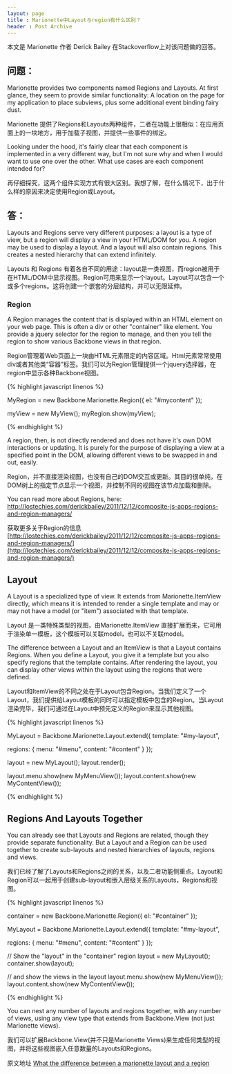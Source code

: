 ```yaml
---
layout: page
title : Marionette中Layout与region有什么区别？
header : Post Archive
---
```


本文是 Marionette 作者 Derick Bailey 在Stackoverflow上对该问题做的回答。

## 问题：
Marionette provides two components named Regions and Layouts. At first glance, they seem to provide similar functionality: A location on the page for my application to place subviews, plus some additional event binding fairy dust.

Marionette 提供了Regions和Layouts两种组件，二者在功能上很相似：在应用页面上的一块地方，用于加载子视图，并提供一些事件的绑定。

Looking under the hood, it's fairly clear that each component is implemented in a very different way, but I'm not sure why and when I would want to use one over the other. What use cases are each component intended for?

再仔细探究，这两个组件实现方式有很大区别。我想了解，在什么情况下，出于什么样的原因来决定使用Region或Layout。

## 答：

Layouts and Regions serve very different purposes: a layout is a type of view, but a region will display a view in your HTML/DOM for you. A region may be used to display a layout. And a layout will also contain regions. This creates a nested hierarchy that can extend infinitely.

Layouts 和 Regions 有着各自不同的用途：layout是一类视图，而region被用于在HTML/DOM中显示视图。Region可用来显示一个layout。Layout可以包含一个或多个regions。这将创建一个嵌套的分层结构，并可以无限延伸。

### Region

A Region manages the content that is displayed within an HTML element on your web page. This is often a div or other "container" like element. You provide a jquery selector for the region to manage, and then you tell the region to show various Backbone views in that region.

Region管理着Web页面上一块由HTML元素限定的内容区域。Html元素常常使用div或者其他类“容器”标签。我们可以为Region管理提供一个jquery选择器，在region中显示各种Backbone视图。

{% highlight javascript linenos %}

<div id="mycontent"></div>

MyRegion = new Backbone.Marionette.Region({
  el: "#mycontent"
});

myView = new MyView();
myRegion.show(myView);

{% endhighlight %}

A region, then, is not directly rendered and does not have it's own DOM interactions or updating. It is purely for the purpose of displaying a view at a specified point in the DOM, allowing different views to be swapped in and out, easily.

Region，并不直接渲染视图，也没有自己的DOM交互或更新。其目的很单纯，在DOM树上的指定节点显示一个视图，并控制不同的视图在该节点加载和删除。

You can read more about Regions, here: http://lostechies.com/derickbailey/2011/12/12/composite-js-apps-regions-and-region-managers/

获取更多关于Region的信息 [http://lostechies.com/derickbailey/2011/12/12/composite-js-apps-regions-and-region-managers/](http://lostechies.com/derickbailey/2011/12/12/composite-js-apps-regions-and-region-managers/)

## Layout

A Layout is a specialized type of view. It extends from Marionette.ItemView directly, which means it is intended to render a single template and may or may not have a model (or "item") associated with that template.

Layout 是一类特殊类型的视图，由Marionette.ItemView 直接扩展而来，它可用于渲染单一模板，这个模板可以关联model，也可以不关联model。

The difference between a Layout and an ItemView is that a Layout contains Regions. When you define a Layout, you give it a template but you also specify regions that the template contains. After rendering the layout, you can display other views within the layout using the regions that were defined.

Layout和ItemView的不同之处在于Layout包含Region。当我们定义了一个Layout，我们提供给Layout模板的同时可以指定模板中包含的Region。当Layout渲染完毕，我们可通过在Layout中预先定义的Region来显示其他视图。

{% highlight javascript linenos %}

<script id="my-layout" type="text/html">
  <h2>Hello!</h2>
  <div id="menu"></div>
  <div id="content"></div>
</script>

MyLayout = Backbone.Marionette.Layout.extend({
  template: "#my-layout",

  regions: {
    menu: "#menu",
    content: "#content"
  }
});

layout = new MyLayout();
layout.render();

layout.menu.show(new MyMenuView());
layout.content.show(new MyContentView());

{% endhighlight %}

## Regions And Layouts Together

You can already see that Layouts and Regions are related, though they provide separate functionality. But a Layout and a Region can be used together to create sub-layouts and nested hierarchies of layouts, regions and views.

我们已经了解了Layouts和Regions之间的关系，以及二者功能侧重点。Layout和Region可以一起用于创建sub-layout和嵌入层级关系的Layouts，Regions和视图。

{% highlight javascript linenos %}

<script id="my-layout" type="text/html">
  <h2>Hello!</h2>
  <div id="menu"></div>
  <div id="content"></div>
</script>

<div id="container"></div>


container = new Backbone.Marionette.Region({
  el: "#container"
});

MyLayout = Backbone.Marionette.Layout.extend({
  template: "#my-layout",

  regions: {
    menu: "#menu",
    content: "#content"
  }
});

// Show the "layout" in the "container" region
layout = new MyLayout();
container.show(layout);

// and show the views in the layout
layout.menu.show(new MyMenuView());
layout.content.show(new MyContentView());

{% endhighlight %}

You can nest any number of layouts and regions together, with any number of views, using any view type that extends from Backbone.View (not just Marionette views).

我们可以扩展Backbone.View(并不只是Marionette Views)来生成任何类型的视图，并将这些视图嵌入任意数量的Layouts和Regions。

原文地址 [What the difference between a marionette layout and a region](http://stackoverflow.com/questions/10521266/whats-the-difference-between-a-marionette-layout-and-a-region)
